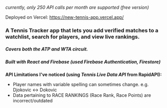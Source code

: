 _currently, only 250 API calls per month are supported (free version)_

Deployed on Vercel: https://new-tennis-app.vercel.app/

### A Tennis Tracker app that lets you add verified matches to a watchlist, search for players, and view live rankings. 

##### Covers both the ATP and WTA circuit.

##### Built with React and Firebase (used Firebase Authentication, Firestore)

**API Limitations I've noticed (using _Tennis Live Data API_ from RapidAPI):**  
- Player names with variable spelling can sometimes change. e.g. Djokovic <-> Dokovic
- Data pertaining to RACE RANKINGS (Race Rank, Race Points) are incorrect/outdated
